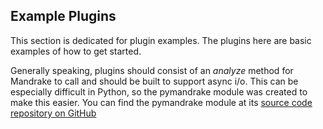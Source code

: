 ## Example Plugins

This section is dedicated for plugin examples. The plugins here are basic examples of how to get started. 

Generally speaking, plugins should consist of an *analyze* method for Mandrake to call and should be built to support async i/o. This can be especially difficult in Python, so the pymandrake module was created to make this easier. You can find the pymandrake module at its [source code repository on GitHub](https://github.com/hosom/pymandrake)


